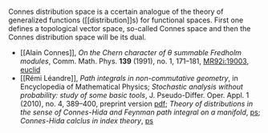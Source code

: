 Connes distribution space is a ccertain analogue of the theory of generalized functions ([[distribution]]s) for functional spaces. First one defines a topological vector space, so-called Connes space and then the Connes distribution space will be its dual. 

* [[Alain Connes]], _On the Chern character of &#952; summable Fredholm modules_, Comm. Math. Phys. __139__ (1991), no. 1, 171&#8211;181, [MR92i:19003](http://www.ams.org/mathscinet-getitem?mr=1116414), [euclid](http://projecteuclid.org/getRecord?id=euclid.cmp/1104203140)
* [[Rémi Léandre]], _Path integrals in non-commutative geometry_, in Encyclopedia of Mathematical Physics; _Stochastic analysis without probability: study of some basic tools_, J. Pseudo-Differ. Oper. Appl. 1 (2010), no. 4, 389&#8211;400, preprint version [pdf](http://math.u-bourgogne.fr/IMB/prepub/prepub2010/leandre601.pdf); _Theory of distributions in the sense of Connes-Hida and Feynman path integral on a manifold_, [ps](http://www.iecn.u-nancy.fr/Preprint/publis/Textes/2002-44.ps); _Connes-Hida calclus in index theory_, [ps](http://www.iecn.u-nancy.fr/Preprint/publis/Textes/2003-30.ps)